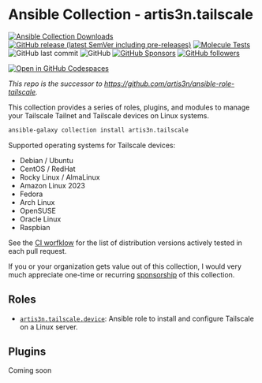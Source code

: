 # Ansible Collection - artis3n.tailscale  <!-- omit in toc -->

[![Ansible Collection Downloads](https://img.shields.io/ansible/collection/d/artis3n/tailscale)](https://galaxy.ansible.com/ui/repo/published/artis3n/tailscale)
[![GitHub release (latest SemVer including pre-releases)](https://img.shields.io/github/v/release/artis3n/ansible-collection-tailscale?include_prereleases)](https://github.com/artis3n/ansible-collection-tailscale/releases)
[![Molecule Tests](https://github.com/artis3n/ansible-collection-tailscale/actions/workflows/pull_request_target.yml/badge.svg)](https://github.com/artis3n/ansible-collection-tailscale/actions/workflows/pull_request_target.yml)
![GitHub last commit](https://img.shields.io/github/last-commit/artis3n/ansible-collection-tailscale)
![GitHub](https://img.shields.io/github/license/artis3n/ansible-collection-tailscale)
[![GitHub Sponsors](https://img.shields.io/github/sponsors/artis3n)](https://github.com/sponsors/artis3n)
[![GitHub followers](https://img.shields.io/github/followers/artis3n?style=social)](https://github.com/artis3n/)

[![Open in GitHub Codespaces](https://github.com/codespaces/badge.svg)](https://codespaces.new/artis3n/ansible-collection-tailscale?quickstart=1)

_This repo is the successor to <https://github.com/artis3n/ansible-role-tailscale>._

This collection provides a series of roles, plugins, and modules to manage your Tailscale Tailnet and Tailscale devices on Linux systems.

```bash
ansible-galaxy collection install artis3n.tailscale
```

Supported operating systems for Tailscale devices:
- Debian / Ubuntu
- CentOS / RedHat
- Rocky Linux / AlmaLinux
- Amazon Linux 2023
- Fedora
- Arch Linux
- OpenSUSE
- Oracle Linux
- Raspbian

See the [CI worfklow](https://github.com/artis3n/ansible-collection-tailscale/blob/main/.github/workflows/pull_request_target.yml) for the list of distribution versions actively tested in each pull request.

If you or your organization gets value out of this collection, I would very much appreciate one-time or recurring [sponsorship](https://github.com/sponsors/artis3n?sponsor=artis3n) of this collection.

## Roles

- [`artis3n.tailscale.device`](/roles/device/): Ansible role to install and configure Tailscale on a Linux server.

## Plugins

Coming soon
